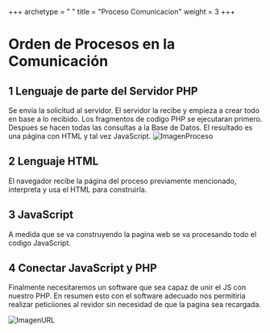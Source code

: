 +++
archetype = " "
title = "Proceso Comunicacion"
weight = 3
+++

# Orden de Procesos en la Comunicación

## 1 Lenguaje de parte del Servidor PHP
Se envía la solicitud al servidor. El servidor la recibe y empieza a crear todo en base a lo recibido. Los fragmentos de codigo PHP se ejecutaran primero. Despues se hacen todas las consultas a la Base de Datos. El resultado es una página con HTML y tal vez JavaScript.
![ImagenProceso](/img/proceso.jpg "Tu imagen") 

## 2 Lenguaje HTML
El navegador recibe la página del proceso previamente mencionado, interpreta y usa el HTML para construirla.

## 3 JavaScript
A medida que se va construyendo la pagina web se va procesando todo el codigo JavaScript.

## 4 Conectar JavaScript y PHP
Finalmente necesitaremos un software que sea capaz de unir el JS con nuestro PHP. En resumen esto con el software adecuado nos permitiria realizar peticiiones al revidor sin necesidad de que la pagina sea recargada.

![ImagenURL](/img/url.png "Tu imagen") 







